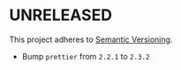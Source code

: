 # UNRELEASED

This project adheres to [Semantic Versioning](http://semver.org/).

-  Bump `prettier` from `2.2.1` to `2.3.2`
